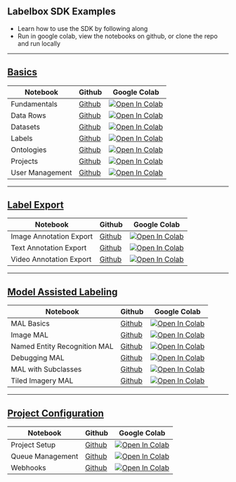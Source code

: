 ## Labelbox SDK Examples

* Learn how to use the SDK by following along
* Run in google colab, view the notebooks on github, or clone the repo and run locally


------ 

## [Basics](basics)

| Notebook                    | Github                            | Google Colab |
| --------------------------- | --------------------------------- | ------------ |
| Fundamentals                | [Github](basics/basics.ipynb)     | [![Open In Colab](https://colab.research.google.com/assets/colab-badge.svg)](https://colab.research.google.com/github/Labelbox/labelbox-python/blob/develop/examples/basics/basics.ipynb) |
| Data Rows                   | [Github](basics/data_rows.ipynb)  | [![Open In Colab](https://colab.research.google.com/assets/colab-badge.svg)](https://colab.research.google.com/github/Labelbox/labelbox-python/blob/develop/examples/basics/data_rows.ipynb) | 
| Datasets                    | [Github](basics/datasets.ipynb)   | [![Open In Colab](https://colab.research.google.com/assets/colab-badge.svg)](https://colab.research.google.com/github/Labelbox/labelbox-python/blob/develop/examples/basics/datasets.ipynb) | 
| Labels                      | [Github](basics/labels.ipynb)     | [![Open In Colab](https://colab.research.google.com/assets/colab-badge.svg)](https://colab.research.google.com/github/Labelbox/labelbox-python/blob/develop/examples/basics/labels.ipynb) | 
| Ontologies                  | [Github](basics/ontologies.ipynb) | [![Open In Colab](https://colab.research.google.com/assets/colab-badge.svg)](https://colab.research.google.com/github/Labelbox/labelbox-python/blob/develop/examples/basics/ontologies.ipynb) | 
| Projects                    | [Github](basics/projects.ipynb)   | [![Open In Colab](https://colab.research.google.com/assets/colab-badge.svg)](https://colab.research.google.com/github/Labelbox/labelbox-python/blob/develop/examples/basics/projects.ipynb) | 
| User Management             | [Github](basics/user_management.ipynb)   | [![Open In Colab](https://colab.research.google.com/assets/colab-badge.svg)](https://colab.research.google.com/github/Labelbox/labelbox-python/blob/develop/examples/basics/user_management.ipynb) | 
------ 

## [Label Export](label_export)

| Notebook                    | Github                            | Google Colab |
| --------------------------- | --------------------------------- | ------------ |
| Image Annotation Export     | [Github](label_export/images.ipynb)  | [![Open In Colab](https://colab.research.google.com/assets/colab-badge.svg)](https://colab.research.google.com/github/Labelbox/labelbox-python/blob/develop/examples/label_export/images.ipynb) |
| Text Annotation Export      | [Github](label_export/text.ipynb)    | [![Open In Colab](https://colab.research.google.com/assets/colab-badge.svg)](https://colab.research.google.com/github/Labelbox/labelbox-python/blob/develop/examples/label_export/text.ipynb) | 
| Video Annotation Export     | [Github](label_export/video.ipynb)   | [![Open In Colab](https://colab.research.google.com/assets/colab-badge.svg)](https://colab.research.google.com/github/Labelbox/labelbox-python/blob/develop/examples/label_export/video.ipynb) | 
------ 

## [Model Assisted Labeling](model_assisted_labeling)

| Notebook                    | Github                            | Google Colab |
| --------------------------- | --------------------------------- | ------------ |
| MAL Basics                    | [Github](model_assisted_labeling/mal_basics.ipynb)            | [![Open In Colab](https://colab.research.google.com/assets/colab-badge.svg)](https://colab.research.google.com/github/Labelbox/labelbox-python/blob/develop/examples/model_assisted_labeling/mal_basics.ipynb) |
| Image MAL                     | [Github](model_assisted_labeling/image_mal.ipynb)             | [![Open In Colab](https://colab.research.google.com/assets/colab-badge.svg)](https://colab.research.google.com/github/Labelbox/labelbox-python/blob/develop/examples/model_assisted_labeling/image_mal.ipynb) | 
| Named Entity Recognition MAL  | [Github](model_assisted_labeling/ner_mal.ipynb)               | [![Open In Colab](https://colab.research.google.com/assets/colab-badge.svg)](https://colab.research.google.com/github/Labelbox/labelbox-python/blob/develop/examples/model_assisted_labeling/ner_mal.ipynb) | 
| Debugging MAL                 | [Github](model_assisted_labeling/debugging_mal.ipynb)         | [![Open In Colab](https://colab.research.google.com/assets/colab-badge.svg)](https://colab.research.google.com/github/Labelbox/labelbox-python/blob/develop/examples/model_assisted_labeling/debugging_mal.ipynb) | 
| MAL with Subclasses           | [Github](model_assisted_labeling/mal_with_subclasses.ipynb)   | [![Open In Colab](https://colab.research.google.com/assets/colab-badge.svg)](https://colab.research.google.com/github/Labelbox/labelbox-python/blob/develop/examples/model_assisted_labeling/mal_with_subclasses.ipynb) | 
| Tiled Imagery MAL    | [Github](model_assisted_labeling/tiled_imagery_mal.ipynb)   | [![Open In Colab](https://colab.research.google.com/assets/colab-badge.svg)](https://colab.research.google.com/github/Labelbox/labelbox-python/blob/develop/examples/model_assisted_labeling/tiled_imagery_mal.ipynb) | 

------ 

## [Project Configuration](project_configuration)

| Notebook                    | Github                            | Google Colab |
| --------------------------- | --------------------------------- | ------------ |
| Project Setup  | [Github](project_configuration/project_setup.ipynb)               | [![Open In Colab](https://colab.research.google.com/assets/colab-badge.svg)](https://colab.research.google.com/github/Labelbox/labelbox-python/blob/develop/examples/project_configuration/project_setup.ipynb) | 
| Queue Management                 | [Github](project_configuration/queue_management.ipynb)         | [![Open In Colab](https://colab.research.google.com/assets/colab-badge.svg)](https://colab.research.google.com/github/Labelbox/labelbox-python/blob/develop/examples/project_configuration/queue_management.ipynb) | 
| Webhooks           | [Github](project_configuration/webhooks.ipynb)   | [![Open In Colab](https://colab.research.google.com/assets/colab-badge.svg)](https://colab.research.google.com/github/Labelbox/labelbox-python/blob/develop/examples/project_configuration/webhooks.ipynb) | 
